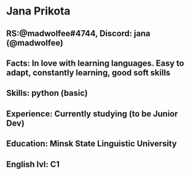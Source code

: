 # Jana Prikota
## RS:@madwolfee#4744, Discord: jana (@madwolfee)
## Facts: In love with learning languages. Easy to adapt, constantly learning, good soft skills
## Skills: python (basic)
## Experience: Currently studying (to be Junior Dev)
## Education: Minsk State Linguistic University
## English lvl: С1
